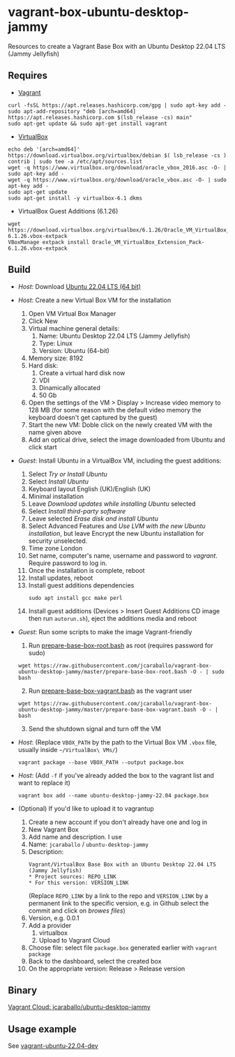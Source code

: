 # vagrant-box-ubuntu-desktop-jammy
Resources to create a Vagrant Base Box with an Ubuntu Desktop 22.04 LTS (Jammy Jellyfish)

## Requires

* [Vagrant](https://www.vagrantup.com/downloads.html)
```
curl -fsSL https://apt.releases.hashicorp.com/gpg | sudo apt-key add -
sudo apt-add-repository "deb [arch=amd64] https://apt.releases.hashicorp.com $(lsb_release -cs) main"
sudo apt-get update && sudo apt-get install vagrant
```

* [VirtualBox](https://www.virtualbox.org/wiki/Linux_Downloads)
```
echo deb '[arch=amd64]' https://download.virtualbox.org/virtualbox/debian $( lsb_release -cs ) contrib | sudo tee -a /etc/apt/sources.list
wget -q https://www.virtualbox.org/download/oracle_vbox_2016.asc -O- | sudo apt-key add -
wget -q https://www.virtualbox.org/download/oracle_vbox.asc -O- | sudo apt-key add -
sudo apt-get update
sudo apt-get install -y virtualbox-6.1 dkms
```

* VirtualBox Guest Additions (6.1.26)
```
wget https://download.virtualbox.org/virtualbox/6.1.26/Oracle_VM_VirtualBox_Extension_Pack-6.1.26.vbox-extpack
VBoxManage extpack install Oracle_VM_VirtualBox_Extension_Pack-6.1.26.vbox-extpack
```

## Build
* _Host_: Download [Ubuntu 22.04 LTS (64 bit)](https://www.ubuntu.com/download/desktop)
* _Host_: Create a new Virtual Box VM for the installation
  1. Open VM Virtual Box Manager
  2. Click New
  3. Virtual machine general details:
     1. Name: Ubuntu Desktop 22.04 LTS (Jammy Jellyfish)
     2. Type: Linux
     3. Version: Ubuntu (64-bit)
  4. Memory size: 8192
  5. Hard disk:
     1. Create a virtual hard disk now
     2. VDI
     3. Dinamically allocated
     4. 50 Gb
  6. Open the settings of the VM > Display > Increase video memory to 128 MB
     (for some reason with the default video memory the keyboard doesn't get captured
     by the guest)
  7. Start the new VM: Doble click on the newly created VM with the name given above
  8. Add an optical drive, select the image downloaded from Ubuntu and click start
* _Guest_: Install Ubuntu in a VirtualBox VM, including the guest additions:
  1. Select _Try or Install Ubuntu_
  2. Select _Install Ubuntu_
  3. Keyboard layout English (UK)/English (UK)
  4. Minimal installation
  5. Leave _Download updates while installing Ubuntu_ selected
  6. Select _Install third-party software_
  7. Leave selected _Erase disk and install Ubuntu_
  8. Select Advanced Features and _Use LVM with the new Ubuntu installation_, but leave Encrypt the new Ubuntu installation for security unselected.
  9. Time zone London
  10. Set name, computer's name, username and password to _vagrant_. Require password to log in.
  11. Once the installation is complete, reboot
  12. Install updates, reboot
  13. Install guest additions dependencies
      ```
      sudo apt install gcc make perl
      ```
  14. Install guest additions (Devices > Insert Guest Additions CD image then run `autorun.sh`), eject the additions media and reboot

* _Guest_: Run some scripts to make the image Vagrant-friendly
  1. Run [prepare-base-box-root.bash](prepare-base-box-root.bash) as root (requires password for sudo)
  ```
  wget https://raw.githubusercontent.com/jcaraballo/vagrant-box-ubuntu-desktop-jammy/master/prepare-base-box-root.bash -O - | sudo bash
  ```
  2. Run [prepare-base-box-vagrant.bash](prepare-base-box-vagrant.bash) as the vagrant user
  ```
  wget https://raw.githubusercontent.com/jcaraballo/vagrant-box-ubuntu-desktop-jammy/master/prepare-base-box-vagrant.bash -O - | bash
  ```
  3. Send the shutdown signal and turn off the VM

* _Host_:
  (Replace `VBOX_PATH` by the path to the Virtual Box VM `.vbox` file, usually inside `~/VirtualBox\ VMs/`)
  ```
  vagrant package --base VBOX_PATH --output package.box
  ```

* _Host_:
  (Add `-f` if you've already added the box to the vagrant list and want to
  replace it)
  ```
  vagrant box add --name ubuntu-desktop-jammy-22.04 package.box
  ```

* (Optional) If you'd like to upload it to vagrantup
  1. Create a new account if you don't already have one and log in
  2. New Vagrant Box
  3. Add name and description. I use
    1. Name: `jcaraballo` / `ubuntu-desktop-jammy`
    2. Description:
       ```
       Vagrant/VirtualBox Base Box with an Ubuntu Desktop 22.04 LTS (Jammy Jellyfish)
       * Project sources: REPO_LINK
       * For this version: VERSION_LINK
       ```
       (Replace `REPO_LINK` by a link to the repo and `VERSION_LINK` by a permanent
       link to the specific version, e.g. in Github select the commit and click
       on _browes files_)
  4. Version, e.g. 0.0.1
  5. Add a provider
     1. virtualbox
     2. Upload to Vagrant Cloud
  6. Choose file: select file `package.box` generated earlier with `vagrant package`
  7. Back to the dashboard, select the created box
  8. On the appropriate version: Release > Release version


## Binary
[Vagrant Cloud: jcaraballo/ubuntu-desktop-jammy](https://app.vagrantup.com/jcaraballo/boxes/ubuntu-desktop-jammy)

## Usage example
See [vagrant-ubuntu-22.04-dev](https://github.com/jcaraballo/vagrant-ubuntu-22.04-dev)
